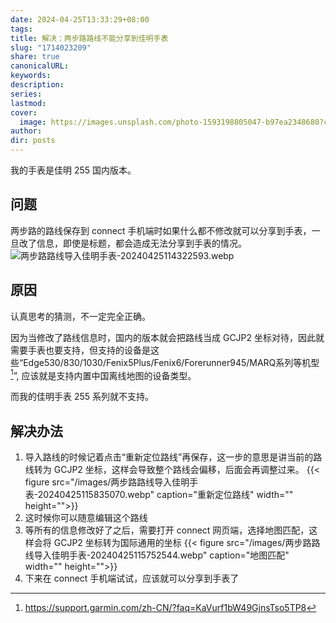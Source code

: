```yaml
---
date: 2024-04-25T13:33:29+08:00
tags: 
title: 解决：两步路路线不能分享到佳明手表
slug: "1714023209"
share: true
canonicalURL: 
keywords: 
description: 
series: 
lastmod: 
cover:
  image: https://images.unsplash.com/photo-1593198805047-b97ea2348680?crop=entropy&cs=tinysrgb&fit=max&fm=jpg&ixid=M3wzNjAwOTd8MHwxfHNlYXJjaHwzfHxnYXJtaW58ZW58MHwwfHx8MTcxNDAyMzI0NHww&ixlib=rb-4.0.3&q=80&w=400
author: 
dir: posts
---
```




我的手表是佳明 255 国内版本。
## 问题
两步路的路线保存到 connect 手机端时如果什么都不修改就可以分享到手表，一旦改了信息，即使是标题，都会造成无法分享到手表的情况。
![两步路路线导入佳明手表-20240425114322593.webp](/images/%E4%B8%A4%E6%AD%A5%E8%B7%AF%E8%B7%AF%E7%BA%BF%E5%AF%BC%E5%85%A5%E4%BD%B3%E6%98%8E%E6%89%8B%E8%A1%A8-20240425114322593.webp)
## 原因
认真思考的猜测，不一定完全正确。

因为当修改了路线信息时，国内的版本就会把路线当成 GCJP2 坐标对待，因此就需要手表也要支持，但支持的设备是这些“Edge530/830/1030/Fenix5Plus/Fenix6/Forerunner945/MARQ系列等机型[^1]”, 应该就是支持内置中国离线地图的设备类型。

而我的佳明手表 255 系列就不支持。

## 解决办法

1. 导入路线的时候记着点击“重新定位路线”再保存，这一步的意思是讲当前的路线转为 GCJP2 坐标，这样会导致整个路线会偏移，后面会再调整过来。
	{{< figure src="/images/两步路路线导入佳明手表-20240425115835070.webp" caption="重新定位路线" width="" height="">}}
1. 这时候你可以随意编辑这个路线
2. 等所有的信息修改好了之后，需要打开 connect 网页端，选择地图匹配，这样会将 GCJP2 坐标转为国际通用的坐标
	{{< figure src="/images/两步路路线导入佳明手表-20240425115752544.webp" caption="地图匹配" width="" height="">}}
1. 下来在 connect 手机端试试，应该就可以分享到手表了





[^1]: https://support.garmin.com/zh-CN/?faq=KaVurf1bW49GjnsTso5TP8



